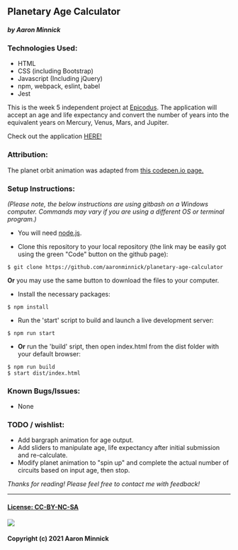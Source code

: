 ## Planetary Age Calculator
#### _by Aaron Minnick_
### Technologies Used:
* HTML
* CSS (including Bootstrap)
* Javascript (Including jQuery)
* npm, webpack, eslint, babel
* Jest

This is the week 5 independent project at [Epicodus](https://www.epicodus.com). The application will accept an age and life expectancy and convert the number of years into the equivalent years on Mercury, Venus, Mars, and Jupiter.

Check out the application [HERE!](https://aaronminnick.github.io/planetary-age-calculator/)

### Attribution:
The planet orbit animation was adapted from [this codepen.io page.](https://codepen.io/rss/pen/EWobGz)

### Setup Instructions:
_(Please note, the below instructions are using gitbash on a Windows computer. Commands may vary if you are using a different OS or terminal program.)_
* You will need [node.js](https://nodejs.org/en/).

* Clone this repository to your local repository (the link may be easily got using the green "Code" button on the github page):
```
$ git clone https://github.com/aaronminnick/planetary-age-calculator
```
**Or** you may use the same button to download the files to your computer.

* Install the necessary packages:
```
$ npm install
```

* Run the 'start' script to build and launch a live development server:
```
$ npm run start
```

* **Or** run the 'build' sript, then open index.html from the dist folder with your default browser:
```
$ npm run build
$ start dist/index.html
```


### Known Bugs/Issues:
* None

### TODO / wishlist:
* Add bargraph animation for age output.
* Add sliders to manipulate age, life expectancy after initial submission and re-calculate.
* Modify planet animation to "spin up" and complete the actual number of circuits based on input age, then stop.

_Thanks for reading! Please feel free to contact me with feedback!_
***
#### [License: CC-BY-NC-SA](https://creativecommons.org/licenses/by-nc-sa/4.0/legalcode)
![](https://licensebuttons.net/l/by-nc-sa/3.0/88x31.png)
#### Copyright (c) 2021 Aaron Minnick

